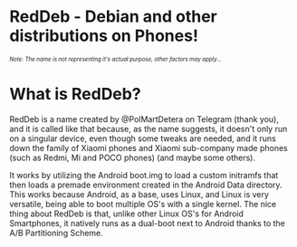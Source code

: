 # RedDeb - Debian and other distributions on Phones!

<sub><sup>*Note: The name is not representing it's actual purpose, other factors may apply...*</sup></sub>

# What is RedDeb?

RedDeb is a name created by @PolMartDetera on Telegram (thank you), and it is called like that because, as the name suggests, it doesn't only run on a singular device, even though some tweaks are needed, and it runs down the family of Xiaomi phones and Xiaomi sub-company made phones (such as Redmi, Mi and POCO phones) (and maybe some others).

It works by utilizing the Android boot.img to load a custom initramfs that then loads a premade environment created in the Android Data directory. This works because Android, as a base, uses Linux, and Linux is very versatile, being able to boot multiple OS's with a single kernel.
The nice thing about RedDeb is that, unlike other Linux OS's for Android Smartphones, it natively runs as a dual-boot next to Android thanks to the A/B Partitioning Scheme.